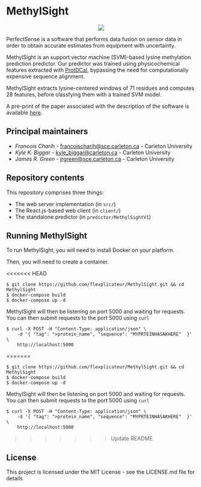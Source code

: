 # MethylSight

<div align="center"><img src="https://github.com/flexplicateur/MethylSight/blob/master/client/src/static/animated_logo.gif" /></div>

PerfectSense is a software that performs data fusion on sensor data in order to obtain
accurate estimates from equipment with uncertainty.

MethylSight is an support vector machine (SVM)-based lysine methylation prediction predictor. Our predictor
was trained using physicochemical features extracted with <a href="https://protdcal.zmb.uni-due.de/" target="_blank">ProtDCal</a>,
bypassing the need for computationally expensive sequence alignment.

MethylSight extracts lysine-centered windows of 71 residues and computes 28 features, before classfying
them with a trained SVM model.

A pre-print of the paper associated with the description of the software
is available <a href="https://www.biorxiv.org/content/10.1101/274688v1" target="_blank">here</a>.

## Principal maintainers

- *Francois Charih* - francoischarih@sce.carleton.ca - Carleton University
- *Kyle K. Biggar* - kyle_biggar@carleton.ca - Carleton University
- *James R. Green* - jrgreen@sce.carleton.ca - Carleton University

## Repository contents

This repository comprises three things:

* The web server implementation (in `src/`)
* The React.js-based web client (in `client/`)
* The standalone predictor (in `predictor/MethylSightV1`)

## Running MethylSight

To run MethylSight, you will need to install Docker on your platform.

Then, you will need to create a container.

<<<<<<< HEAD
```
$ git clone https://github.com/flexplicateur/MethylSight.git && cd MethylSight
$ docker-compose build
$ docker-compose up -d
```

MethylSight will then be listening on port 5000 and waiting for requests. You can then
submit requests to the port 5000 using `curl`

```
$ curl -X POST -H "Content-Type: application/json" \
    -d '{ "tag": ">protein_name", "sequence": "MYPRTEINHASAKHERE"  }' \
    http://localhost:5000
```
=======
```
$ git clone https://github.com/flexplicateur/MethylSight.git && cd MethylSight
$ docker-compose build
$ docker-compose up -d
```

MethylSight will then be listening on port 5000 and waiting for requests. You can then
submit requests to the port 5000 using `curl`

```
$ curl -X POST -H "Content-Type: application/json" \
    -d '{ "tag": ">protein_name", "sequence": "MYPRTEINHASAKHERE"  }' \
    http://localhost:5000
```
>>>>>>> Update README

## License

This project is licensed under the MIT License - see the LICENSE.md file for details
